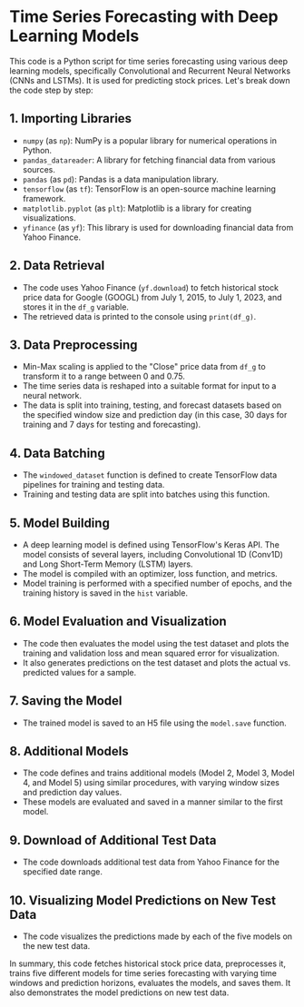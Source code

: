 # Time Series Forecasting with Deep Learning Models

This code is a Python script for time series forecasting using various deep learning models, specifically Convolutional and Recurrent Neural Networks (CNNs and LSTMs). It is used for predicting stock prices. Let's break down the code step by step:

## 1. Importing Libraries
- `numpy` (as `np`): NumPy is a popular library for numerical operations in Python.
- `pandas_datareader`: A library for fetching financial data from various sources.
- `pandas` (as `pd`): Pandas is a data manipulation library.
- `tensorflow` (as `tf`): TensorFlow is an open-source machine learning framework.
- `matplotlib.pyplot` (as `plt`): Matplotlib is a library for creating visualizations.
- `yfinance` (as `yf`): This library is used for downloading financial data from Yahoo Finance.

## 2. Data Retrieval
- The code uses Yahoo Finance (`yf.download`) to fetch historical stock price data for Google (GOOGL) from July 1, 2015, to July 1, 2023, and stores it in the `df_g` variable.
- The retrieved data is printed to the console using `print(df_g)`.

## 3. Data Preprocessing
- Min-Max scaling is applied to the "Close" price data from `df_g` to transform it to a range between 0 and 0.75.
- The time series data is reshaped into a suitable format for input to a neural network.
- The data is split into training, testing, and forecast datasets based on the specified window size and prediction day (in this case, 30 days for training and 7 days for testing and forecasting).

## 4. Data Batching
- The `windowed_dataset` function is defined to create TensorFlow data pipelines for training and testing data.
- Training and testing data are split into batches using this function.

## 5. Model Building
- A deep learning model is defined using TensorFlow's Keras API. The model consists of several layers, including Convolutional 1D (Conv1D) and Long Short-Term Memory (LSTM) layers.
- The model is compiled with an optimizer, loss function, and metrics.
- Model training is performed with a specified number of epochs, and the training history is saved in the `hist` variable.

## 6. Model Evaluation and Visualization
- The code then evaluates the model using the test dataset and plots the training and validation loss and mean squared error for visualization.
- It also generates predictions on the test dataset and plots the actual vs. predicted values for a sample.

## 7. Saving the Model
- The trained model is saved to an H5 file using the `model.save` function.

## 8. Additional Models
- The code defines and trains additional models (Model 2, Model 3, Model 4, and Model 5) using similar procedures, with varying window sizes and prediction day values.
- These models are evaluated and saved in a manner similar to the first model.

## 9. Download of Additional Test Data
- The code downloads additional test data from Yahoo Finance for the specified date range.

## 10. Visualizing Model Predictions on New Test Data
- The code visualizes the predictions made by each of the five models on the new test data.

In summary, this code fetches historical stock price data, preprocesses it, trains five different models for time series forecasting with varying time windows and prediction horizons, evaluates the models, and saves them. It also demonstrates the model predictions on new test data.
